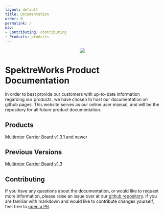 ```yaml
---
layout: default
title: Documentation
order: 0
permalink: /
nav:
- Contributing: contributing
- Products: products
---
```

<p align="center">
    <img src="/assets/images/4500_fw.jpg" class="img-responsive" style="max-width:800px"  />
</p>


# SpektreWorks Product Documentation

In order to best provide our customers with up-to-date information regarding our products, we have chosen to host our
documentation on github pages. This website serves as our online user manual, and will be the repository for all future
product documentation.

## Products

[Multirotor Carrier Board v1.3.1 and newer](/carrier_board_v1_3_1/)

## Previous Versions

[Multirotor Carrier Board v1.3](/carrier_board_v1_3/)  

## Contributing

If you have any questions about the documentation, or would like to request more information, please raise an issue over
at our [github repository](https://github.com/SpektreWorks/spektreworks.github.io/issues/new). If you are familiar with
markdown and would like to contribute changes yourself, feel free to [open a PR](https://github.com/SpektreWorks/spektreworks.github.io/pulls).
